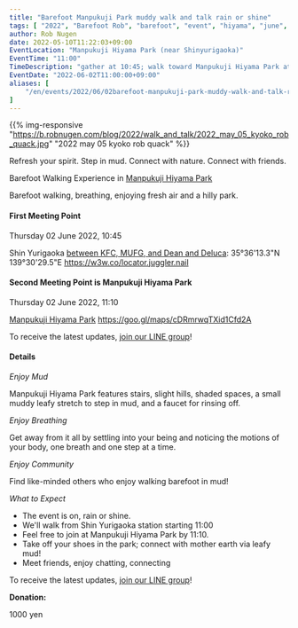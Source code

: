 ```yaml
---
title: "Barefoot Manpukuji Park muddy walk and talk rain or shine"
tags: [ "2022", "Barefoot Rob", "barefoot", "event", "hiyama", "june", "manpukuji", "mud", "rain", "shine", "walk", "はだし", "万福寺檜山公園", "新百合ヶ丘駅", "裸足のロブ" ]
author: Rob Nugen
date: 2022-05-10T11:22:03+09:00
EventLocation: "Manpukuji Hiyama Park (near Shinyurigaoka)"
EventTime: "11:00"
TimeDescription: "gather at 10:45; walk toward Manpukuji Hiyama Park at 11:00"
EventDate: "2022-06-02T11:00:00+09:00"
aliases: [
    "/en/events/2022/06/02barefoot-manpukuji-park-muddy-walk-and-talk-rain-or-shine",
]
---
```


{{% img-responsive "https://b.robnugen.com/blog/2022/walk_and_talk/2022_may_05_kyoko_rob_quack.jpg" "2022 may 05 kyoko rob quack" %}}

Refresh your spirit. Step in mud. Connect with nature. Connect with friends.

Barefoot Walking Experience in [Manpukuji Hiyama Park](https://goo.gl/maps/kTvNmsKf2XGYAbns6)

Barefoot walking, breathing, enjoying fresh air and a hilly park.

#### First Meeting Point

Thursday 02 June 2022, 10:45

Shin Yurigaoka [between KFC, MUFG, and Dean and Deluca](https://goo.gl/maps/aoY2j7WxkNjSC2u98):  35°36'13.3"N 139°30'29.5"E  https://w3w.co/locator.juggler.nail

#### Second Meeting Point is Manpukuji Hiyama Park

Thursday 02 June 2022, 11:10

[Manpukuji Hiyama Park](https://goo.gl/maps/kTvNmsKf2XGYAbns6) https://goo.gl/maps/cDRmrwqTXid1Cfd2A

To receive the latest updates, [join our LINE group](/contact/)!

#### Details

*Enjoy Mud*

Manpukuji Hiyama Park features stairs, slight hills, shaded spaces,
a small muddy leafy stretch to step in mud,
and a faucet for rinsing off.

*Enjoy Breathing*

Get away from it all by settling into your being and noticing the
motions of your body, one breath and one step at a time.

*Enjoy Community*

Find like-minded others who enjoy walking barefoot in mud!

*What to Expect*

* The event is on, rain or shine.
* We'll walk from Shin Yurigaoka station starting 11:00
* Feel free to join at Manpukuji Hiyama Park by 11:10.
* Take off your shoes in the park; connect with mother earth via leafy mud!
* Meet friends, enjoy chatting, connecting

To receive the latest updates, [join our LINE group](/contact/)!

**Donation:**

1000 yen
